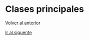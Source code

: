 # Clases principales

[Volver al anterior](02_assets_import.md)


[Ir al siguente](04_input_routing.md)